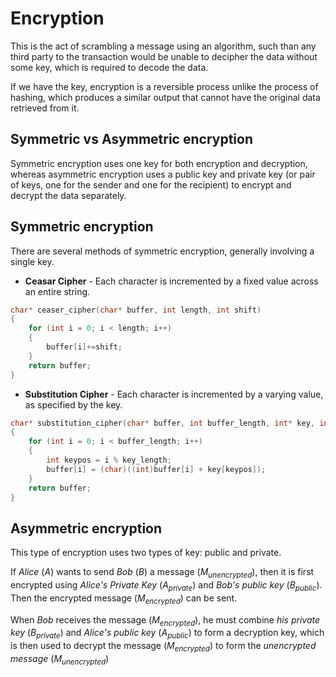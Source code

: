 # Encryption
This is the act of scrambling a message using an algorithm, such than any third party to the transaction would be unable to decipher the data without some key, which is required to decode the data.

If we have the key, encryption is a reversible process unlike the process of hashing, which produces a similar output that cannot have the original data retrieved from it.

## Symmetric vs Asymmetric encryption
Symmetric encryption uses one key for both encryption and decryption, whereas asymmetric encryption uses a public key and private key (or pair of keys, one for the sender and one for the recipient) to encrypt and decrypt the data separately.

## Symmetric encryption
There are several methods of symmetric encryption, generally involving a single key.
- **Ceasar Cipher** - Each character is incremented by a fixed value across an entire string.
```c++
char* ceaser_cipher(char* buffer, int length, int shift)
{
    for (int i = 0; i < length; i++)
    {
        buffer[i]+=shift;   
    }
    return buffer;
}
```
- **Substitution Cipher** - Each character is incremented by a varying value, as specified by the key.

```c++
char* substitution_cipher(char* buffer, int buffer_length, int* key, int key_length)
{
    for (int i = 0; i < buffer_length; i++)
    {
        int keypos = i % key_length;
        buffer[i] = (char)((int)buffer[i] + key[keypos]);
    }
    return buffer;
}
```

## Asymmetric encryption
This type of encryption uses two types of key: public and private.

If *Alice* ($A$) wants to send *Bob* ($B$) a message ($M_{unencrypted}$), then it is first encrypted using *Alice's Private Key* ($A_{private}$) and *Bob's public key* ($B_{public}$). Then the encrypted message ($M_{encrypted}$) can be sent.

When *Bob* receives the message ($M_{encrypted}$), he must combine *his private key* ($B_{private}$) and *Alice's public key* ($A_{public}$) to form a decryption key, which is then used to decrypt the message ($M_{encrypted}$) to form the *unencrypted message* ($M_{unencrypted}$)